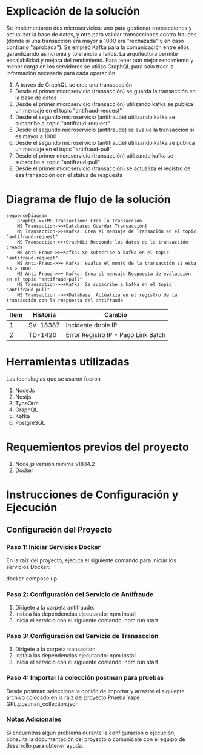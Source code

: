 # Explicación de la solución
Se implementaron dos microservicios: uno para gestionar transacciones y actualizar la base de datos, y otro para validar transacciones contra fraudes (donde si una transacción era mayor a 1000 era "rechazada" y en caso contrario "aprobada"). Se empleó Kafka para la comunicación entre ellos, garantizando asíncronía y tolerancia a fallos. La arquitectura permite escalabilidad y mejora del rendimiento.
Para tener aún mejor rendimiento y menor carga en los servidores se utilizo GraphQL para solo traer la información necesaria para cada operación.

<ol>
  <li>A traves de GraphQL se crea una transaccción</li>
  <li>Desde el primer microservicio (transacción) se guarda la transacción en la base de datos</li>
  <li>Desde el primer microservicio  (transacción) utilizando kafka se publica un mensaje en el topic "antifraud-request"</li>
  <li>Desde el segundo microservicio  (antifraude) utilizando kafka se subscribe al topic "antifraud-request"</li>
  <li>Desde el segundo microservicio  (antifraude) se evalua la transacción si es mayor a 1000</li>
  <li>Desde el segundo microservicio  (antifraude) utilizando kafka se publica un mensaje en el topic "antifraud-pull"</li>
  <li>Desde el primer microservicio  (transacción) utilizando kafka se subscribe al topic "antifraud-pull"</li>
  <li>Desde el primer microservicio  (transacción) se actualiza el registro de esa transacción con el status de respuesta</li>
</ol>

# Diagrama de flujo de la solución

```mermaid
sequenceDiagram
    GraphQL->>+MS Transaction: Crea la Transacción
    MS Transaction->>+Database: Guardar Transacción| 
    MS Transaction->>+Kafka: Crea el mensaje de Transación en el topic "antifraud-request"
    MS Transaction->>+GraphQL: Responde los datos de la transacción creada
    MS Anti-Fraud->>+Kafka: Se subscribe a kafka en el topic "antifraud-request"
    MS Anti-Fraud->>+ Kafka: evalue el monto de la transacción si esta es > 1000  
    MS Anti-Fraud->>+ Kafka: Crea el mensaje Respuesta de evaluación en el topic "antifraud-pull" 
    MS Transaction->>+Kafka: Se subscribe a kafka en el topic "antifraud-pull" 
    MS Transaction ->>+Database: Actualiza en el registro de la transacción con la respuesta del antifraude
```
| Item     | Historia    | Cambio |
|---------|---------|-------|
| 1  | SV-18387   | Incidente doble IP |
| 2 | TD-1420 | Error Registro IP - Pago Link Batch |

# Herramientas utilizadas
Las tecnologias que se usaron fueron
<ol>
   <li>NodeJs</li>
   <li>Nestjs</li>
   <li>TypeOrm</li>
   <li>GraphQL</li>
   <li>Kafka</li>
   <li>PostgreSQL</li>
</ol>

# Requemientos previos del proyecto
<ol>
   <li>Node.js versión minima v18.14.2</li>
   <li>Docker</li>
</ol>

# Instrucciones de Configuración y Ejecución

## Configuración del Proyecto

### Paso 1: Iniciar Servicios Docker
En la raíz del proyecto, ejecuta el siguiente comando para iniciar los servicios Docker:

docker-compose up

### Paso 2: Configuración del Servicio de Antifraude
<ol>
  <li>Dirígete a la carpeta antifraude.</li>
  <li>Instala las dependencias ejecutando:
       npm install
</li>
  <li>Inicia el servicio con el siguiente comando:
       npm run start
  </li>  
</ol>


### Paso 3: Configuración del Servicio de Transacción
<ol>
  <li>Dirígete a la carpeta transaction</li>
  <li>Instala las dependencias ejecutando:
       npm install
</li>
  <li>Inicia el servicio con el siguiente comando:
       npm run start
  </li>  
</ol>

### Paso 4: Importar la colección postman para pruebas
Desde postman seleccione la opción de importar y arrastre el siguiente archivo colocado en la raiz del proyecto
Prueba Yape GPL.postman_collection.json

### Notas Adicionales
Si encuentras algún problema durante la configuración o ejecución, consulta la documentación del proyecto o comunícate con el equipo de desarrollo para obtener ayuda.
